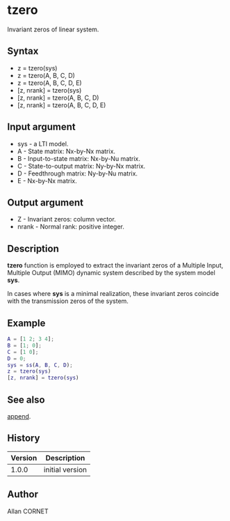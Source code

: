 # tzero

Invariant zeros of linear system.

## Syntax

- z = tzero(sys)
- z = tzero(A, B, C, D)
- z = tzero(A, B, C, D, E)
- [z, nrank] = tzero(sys)
- [z, nrank] = tzero(A, B, C, D)
- [z, nrank] = tzero(A, B, C, D, E)

## Input argument

- sys - a LTI model.
- A - State matrix: Nx-by-Nx matrix.
- B - Input-to-state matrix: Nx-by-Nu matrix.
- C - State-to-output matrix: Ny-by-Nx matrix.
- D - Feedthrough matrix: Ny-by-Nu matrix.
- E - Nx-by-Nx matrix.

## Output argument

- Z - Invariant zeros: column vector.
- nrank - Normal rank: positive integer.

## Description

  <p><b>tzero</b> function is employed to extract the invariant zeros of a Multiple Input, Multiple Output (MIMO) dynamic system described by the system model <b>sys</b>.</p>
  <p>In cases where <b>sys</b> is a minimal realization, these invariant zeros coincide with the transmission zeros of the system.</p>

## Example

```matlab
A = [1 2; 3 4];
B = [1; 0];
C = [1 0];
D = 0;
sys = ss(A, B, C, D);
z = tzero(sys)
[z, nrank] = tzero(sys)
```

## See also

[append](append.md).

## History

| Version | Description     |
| ------- | --------------- |
| 1.0.0   | initial version |

## Author

Allan CORNET

